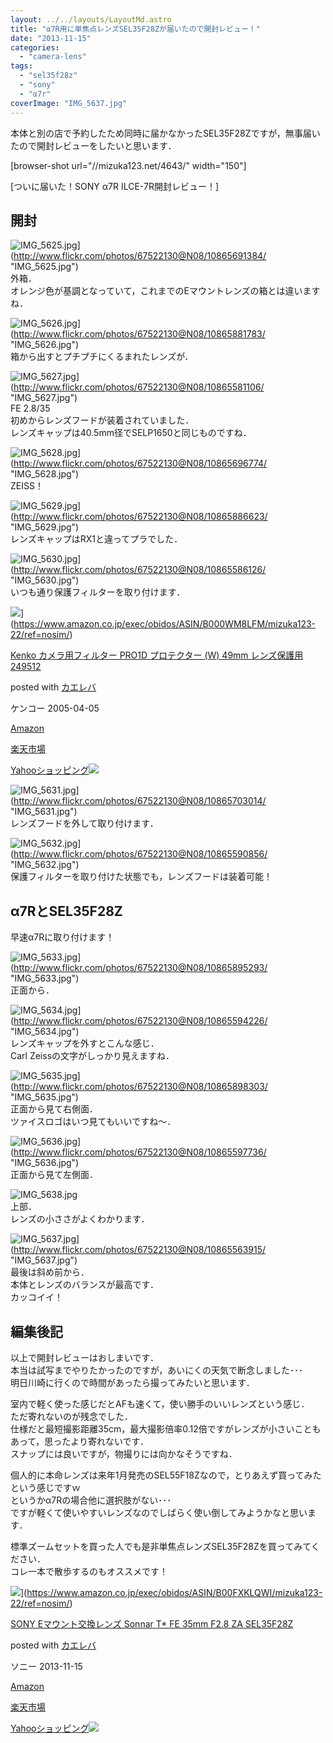 ```yaml
---
layout: ../../layouts/LayoutMd.astro
title: "α7R用に単焦点レンズSEL35F28Zが届いたので開封レビュー！"
date: "2013-11-15"
categories: 
  - "camera-lens"
tags: 
  - "sel35f28z"
  - "sony"
  - "α7r"
coverImage: "IMG_5637.jpg"
---
```


本体と別の店で予約したため同時に届かなかったSEL35F28Zですが，無事届いたので開封レビューをしたいと思います．

\[browser-shot url="//mizuka123.net/4643/" width="150"\]

[ついに届いた！SONY α7R ILCE-7R開封レビュー！]

## 開封

![IMG_5625.jpg](/archive/images/10865691384_a99468f2c6_b.jpg)](http://www.flickr.com/photos/67522130@N08/10865691384/ "IMG_5625.jpg")  
外箱．  
オレンジ色が基調となっていて，これまでのEマウントレンズの箱とは違いますね．

![IMG_5626.jpg](/archive/images/10865881783_111a889d8d_b.jpg)](http://www.flickr.com/photos/67522130@N08/10865881783/ "IMG_5626.jpg")  
箱から出すとプチプチにくるまれたレンズが．

![IMG_5627.jpg](/archive/images/10865581106_4d279ffe16_b.jpg)](http://www.flickr.com/photos/67522130@N08/10865581106/ "IMG_5627.jpg")  
FE 2.8/35  
初めからレンズフードが装着されていました．  
レンズキャップは40.5mm径でSELP1650と同じものですね．

![IMG_5628.jpg](/archive/images/10865696774_e363850b7a_b.jpg)](http://www.flickr.com/photos/67522130@N08/10865696774/ "IMG_5628.jpg")  
ZEISS！

![IMG_5629.jpg](/archive/images/10865886623_2a89fbdfb6_b.jpg)](http://www.flickr.com/photos/67522130@N08/10865886623/ "IMG_5629.jpg")  
レンズキャップはRX1と違ってプラでした．

![IMG_5630.jpg](/archive/images/10865586126_2393652eb4_b.jpg)](http://www.flickr.com/photos/67522130@N08/10865586126/ "IMG_5630.jpg")  
いつも通り保護フィルターを取り付けます．

![](/archive/images/41EMnI3QdCL._SL160_.jpg)](https://www.amazon.co.jp/exec/obidos/ASIN/B000WM8LFM/mizuka123-22/ref=nosim/)

[Kenko カメラ用フィルター PRO1D プロテクター (W) 49mm レンズ保護用 249512](https://www.amazon.co.jp/exec/obidos/ASIN/B000WM8LFM/mizuka123-22/ref=nosim/)

posted with [カエレバ](http://kaereba.com)

ケンコー 2005-04-05

[Amazon](http://www.amazon.co.jp/gp/search?keywords=PRO1D&__mk_ja_JP=%83J%83%5E%83J%83i&tag=mizuka123-22 "アマゾン")

[楽天市場](http://hb.afl.rakuten.co.jp/hgc/032b53ee.4b34c5ee.0f4a541e.f440145e/?pc=http%3A%2F%2Fsearch.rakuten.co.jp%2Fsearch%2Fmall%2FPRO1D%2F-%2Ff.1-p.1-s.1-sf.0-st.A-v.2%3Fx%3D0%26scid%3Daf_ich_link_urltxt%26m%3Dhttp%3A%2F%2Fm.rakuten.co.jp%2F "楽天市場")

[Yahooショッピング![](//ad.jp.ap.valuecommerce.com/servlet/gifbanner?sid=3066752&pid=881990642)](//ck.jp.ap.valuecommerce.com/servlet/referral?sid=3066752&pid=881990642&vc_url=http%3A%2F%2Fshopping.search.yahoo.co.jp%2Fsearch%3FuIv%3Don%26ei%3DUTF-8%26tab_ex%3Dcommerce%26slider%3D0%26va%3DPRO1D "Yahooショッピング")

![IMG_5631.jpg](/archive/images/10865703014_a0ed6643a8_b.jpg)](http://www.flickr.com/photos/67522130@N08/10865703014/ "IMG_5631.jpg")  
レンズフードを外して取り付けます．

![IMG_5632.jpg](/archive/images/10865590856_ee5ebe0fe9_b.jpg)](http://www.flickr.com/photos/67522130@N08/10865590856/ "IMG_5632.jpg")  
保護フィルターを取り付けた状態でも，レンズフードは装着可能！

## α7RとSEL35F28Z

早速α7Rに取り付けます！

![IMG_5633.jpg](/archive/images/10865895293_9112a5cce9_b.jpg)](http://www.flickr.com/photos/67522130@N08/10865895293/ "IMG_5633.jpg")  
正面から．

![IMG_5634.jpg](/archive/images/10865594226_7e22652c67_b.jpg)](http://www.flickr.com/photos/67522130@N08/10865594226/ "IMG_5634.jpg")  
レンズキャップを外すとこんな感じ．  
Carl Zeissの文字がしっかり見えますね．

![IMG_5635.jpg](/archive/images/10865898303_efe6a92ea7_b.jpg)](http://www.flickr.com/photos/67522130@N08/10865898303/ "IMG_5635.jpg")  
正面から見て右側面．  
ツァイスロゴはいつ見てもいいですね～．

![IMG_5636.jpg](/archive/images/10865597736_147c2feefc_b.jpg)](http://www.flickr.com/photos/67522130@N08/10865597736/ "IMG_5636.jpg")  
正面から見て左側面．

![IMG_5638.jpg](/archive/images/10865902903_0d2f743c6e_b.jpg)  
上部．  
レンズの小ささがよくわかります．

![IMG_5637.jpg](/archive/images/10865563915_0f99c7dff1_b.jpg)](http://www.flickr.com/photos/67522130@N08/10865563915/ "IMG_5637.jpg")  
最後は斜め前から．  
本体とレンズのバランスが最高です．  
カッコイイ！

## 編集後記

以上で開封レビューはおしまいです．  
本当は試写までやりたかったのですが，あいにくの天気で断念しました･･･  
明日川崎に行くので時間があったら撮ってみたいと思います．

室内で軽く使った感じだとAFも速くて，使い勝手のいいレンズという感じ．  
ただ寄れないのが残念でした．  
仕様だと最短撮影距離35cm，最大撮影倍率0.12倍ですがレンズが小さいこともあって，思ったより寄れないです．  
スナップには良いですが，物撮りには向かなそうですね．

個人的に本命レンズは来年1月発売のSEL55F18Zなので，とりあえず買ってみたという感じですｗ  
というかα7Rの場合他に選択肢がない･･･  
ですが軽くて使いやすいレンズなのでしばらく使い倒してみようかなと思います．

標準ズームセットを買った人でも是非単焦点レンズSEL35F28Zを買ってみてください．  
コレ一本で散歩するのもオススメです！

![](/archive/images/414q-Wv0XEL._SL160_.jpg)](https://www.amazon.co.jp/exec/obidos/ASIN/B00FXKLQWI/mizuka123-22/ref=nosim/)

[SONY Eマウント交換レンズ Sonnar T\* FE 35mm F2.8 ZA SEL35F28Z](https://www.amazon.co.jp/exec/obidos/ASIN/B00FXKLQWI/mizuka123-22/ref=nosim/)

posted with [カエレバ](http://kaereba.com)

ソニー 2013-11-15

[Amazon](http://www.amazon.co.jp/gp/search?keywords=F2.8%20SEL35F28Z&__mk_ja_JP=%83J%83%5E%83J%83i&tag=mizuka123-22 "アマゾン")

[楽天市場](http://hb.afl.rakuten.co.jp/hgc/032b53ee.4b34c5ee.0f4a541e.f440145e/?pc=http%3A%2F%2Fsearch.rakuten.co.jp%2Fsearch%2Fmall%2FF2.8%2520SEL35F28Z%2F-%2Ff.1-p.1-s.1-sf.0-st.A-v.2%3Fx%3D0%26scid%3Daf_ich_link_urltxt%26m%3Dhttp%3A%2F%2Fm.rakuten.co.jp%2F "楽天市場")

[Yahooショッピング![](//ad.jp.ap.valuecommerce.com/servlet/gifbanner?sid=3066752&pid=881990642)](//ck.jp.ap.valuecommerce.com/servlet/referral?sid=3066752&pid=881990642&vc_url=http%3A%2F%2Fshopping.search.yahoo.co.jp%2Fsearch%3FuIv%3Don%26ei%3DUTF-8%26tab_ex%3Dcommerce%26slider%3D0%26va%3DF2.8%2520SEL35F28Z "Yahooショッピング")
